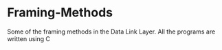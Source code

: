 # Framing-Methods
Some of the framing methods in the Data Link Layer.
All the programs are written using C
